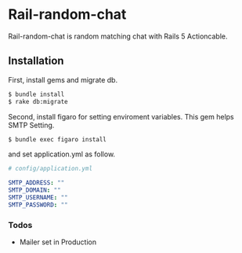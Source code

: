 # Rail-random-chat
Rail-random-chat is random matching chat with Rails 5 Actioncable.

## Installation

First, install gems and migrate db.

```sh
$ bundle install
$ rake db:migrate
```

Second, install figaro for setting enviroment variables. This gem helps SMTP Setting.

```bash
$ bundle exec figaro install
```

and set application.yml as follow.

```yaml
# config/application.yml

SMTP_ADDRESS: ""
SMTP_DOMAIN: ""
SMTP_USERNAME: ""
SMTP_PASSWORD: ""
```

### Todos

 - Mailer set in Production
